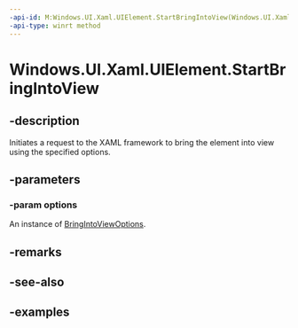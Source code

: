 ```yaml
---
-api-id: M:Windows.UI.Xaml.UIElement.StartBringIntoView(Windows.UI.Xaml.BringIntoViewOptions)
-api-type: winrt method
---
```


<!-- Method syntax.
public void UIElement.StartBringIntoView(BringIntoViewOptions options)
-->

# Windows.UI.Xaml.UIElement.StartBringIntoView


## -description

Initiates a request to the XAML framework to bring the element into view using the specified options.

## -parameters

### -param options

An instance of [BringIntoViewOptions](bringintoviewoptions.md).

## -remarks

## -see-also

## -examples

